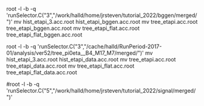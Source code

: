 
root -l -b -q 'runSelector.C("3","/work/halld/home/jrsteven/tutorial_2022/bggen/merged/")'
mv hist_etapi_3.acc.root hist_etapi_bggen.acc.root
mv tree_etapi.acc.root tree_etapi_bggen.acc.root
mv tree_etapi_flat.acc.root tree_etapi_flat_bggen.acc.root

root -l -b -q 'runSelector.C("3","/cache/halld/RunPeriod-2017-01/analysis/ver52/tree_pi0eta__B4_M17_M7/merged/")'
mv hist_etapi_3.acc.root hist_etapi_data.acc.root
mv tree_etapi.acc.root tree_etapi_data.acc.root
mv tree_etapi_flat.acc.root tree_etapi_flat_data.acc.root

#root -l -b -q 'runSelector.C("5","/work/halld/home/jrsteven/tutorial_2022/signal/merged/")'
